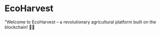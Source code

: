 # EcoHarvest
"Welcome to EcoHarvest – a revolutionary agricultural platform built on the blockchain! 🌱🔗 
